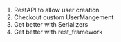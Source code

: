 1. RestAPI to allow user creation
2. Checkout custom UserMangement
3. Get better with Serializers
4. Get better with rest_framework
